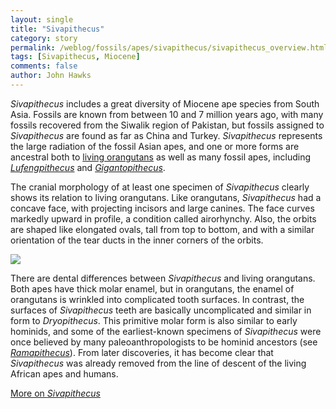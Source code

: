 ```yaml
---
layout: single 
title: "Sivapithecus" 
category: story
permalink: /weblog/fossils/apes/sivapithecus/sivapithecus_overview.html
tags: [Sivapithecus, Miocene] 
comments: false 
author: John Hawks 
---
```



<i>Sivapithecus</i> includes a great diversity of Miocene ape species from South Asia. Fossils are known from between 10 and 7 million years ago, with many fossils recovered from the Siwalik region of Pakistan, but fossils assigned to <i>Sivapithecus</i> are found as far as China and Turkey. <i>Sivapithecus</i> represents the large radiation of the fossil Asian apes, and one or more forms are ancestral both to <a href="weblog/topics/apes/orangutans/">living orangutans</a> as well as many fossil apes, including <a href="weblog/fossils/apes/lufengpithecus/"><i>Lufengpithecus</i></a> and <a href="weblog/fossils/apes/gigantopithecus/"><i>Gigantopithecus</i></a>.  
</p>

<p>
The cranial morphology of at least one specimen of <i>Sivapithecus</i> clearly shows its relation to living orangutans. Like orangutans, <i>Sivapithecus</i> had a concave face, with projecting incisors and large canines. The face curves markedly upward in profile, a condition called airorhynchy. Also, the orbits are shaped like elongated ovals, tall from top to bottom, and with a similar orientation of the tear ducts in the inner corners of the orbits. 
</p>

<img src="/graphics/sivapithecus_comparison.png" />

<p>
There are dental differences between <i>Sivapithecus</i> and living orangutans. Both apes have thick molar enamel, but in orangutans, the enamel of orangutans is wrinkled into complicated tooth surfaces. In contrast, the surfaces of <i>Sivapithecus</i> teeth are basically uncomplicated and similar in form to <i>Dryopithecus</i>. This primitive molar form is also similar to early hominids, and some of the earliest-known specimens of <i>Sivapithecus</i> were once believed by many paleoanthropologists to be hominid ancestors (see <a href="weblog/fossils/apes/ramapithecus/"><i>Ramapithecus</i></a>). From later discoveries, it has become clear that <i>Sivapithecus</i> was already removed from the line of descent of the living African apes and humans. 
</p>

<p>
<a href="weblog/fossils/apes/sivapithecus/">More on <i>Sivapithecus</i></a>
</p>


